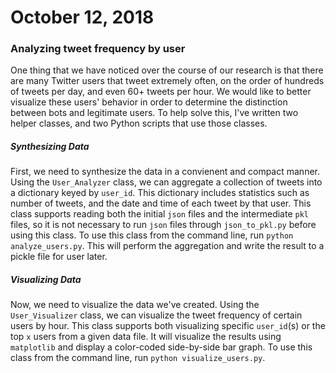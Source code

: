 # October 12, 2018

### Analyzing tweet frequency by user

One thing that we have noticed over the course of our research is that there are many Twitter users that tweet extremely often, on the order of hundreds of tweets per day, and even 60+ tweets per hour. We would like to better visualize these users' behavior in order to determine the distinction between bots and legitimate users. To help solve this, I've written two helper classes, and two Python scripts that use those classes.  

##### Synthesizing Data

First, we need to synthesize the data in a convienent and compact manner. Using the `User_Analyzer` class, we can aggregate a collection of tweets into a dictionary keyed by `user_id`. This dictionary includes statistics such as number of tweets, and the date and time of each tweet by that user. This class supports reading both the initial `json` files and the intermediate `pkl` files, so it is not necessary to run `json` files through `json_to_pkl.py` before using this class. To use this class from the command line, run `python analyze_users.py`. This will perform the aggregation and write the result to a pickle file for user later.

##### Visualizing Data

Now, we need to visualize the data we've created. Using the `User_Visualizer` class, we can visualize the tweet frequency of certain users by hour. This class supports both visualizing specific `user_id`(s) or the top `x` users from a given data file. It will visualize the results using `matplotlib` and display a color-coded side-by-side bar graph. To use this class from the command line, run `python visualize_users.py`.